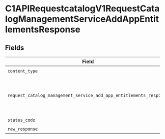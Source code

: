 # C1APIRequestcatalogV1RequestCatalogManagementServiceAddAppEntitlementsResponse


## Fields

| Field                                                                                                                                                          | Type                                                                                                                                                           | Required                                                                                                                                                       | Description                                                                                                                                                    |
| -------------------------------------------------------------------------------------------------------------------------------------------------------------- | -------------------------------------------------------------------------------------------------------------------------------------------------------------- | -------------------------------------------------------------------------------------------------------------------------------------------------------------- | -------------------------------------------------------------------------------------------------------------------------------------------------------------- |
| `content_type`                                                                                                                                                 | *str*                                                                                                                                                          | :heavy_check_mark:                                                                                                                                             | N/A                                                                                                                                                            |
| `request_catalog_management_service_add_app_entitlements_response`                                                                                             | [Optional[shared.RequestCatalogManagementServiceAddAppEntitlementsResponse]](../../models/shared/requestcatalogmanagementserviceaddappentitlementsresponse.md) | :heavy_minus_sign:                                                                                                                                             | Empty response with a status code indicating success.                                                                                                          |
| `status_code`                                                                                                                                                  | *int*                                                                                                                                                          | :heavy_check_mark:                                                                                                                                             | N/A                                                                                                                                                            |
| `raw_response`                                                                                                                                                 | [requests.Response](https://requests.readthedocs.io/en/latest/api/#requests.Response)                                                                          | :heavy_minus_sign:                                                                                                                                             | N/A                                                                                                                                                            |